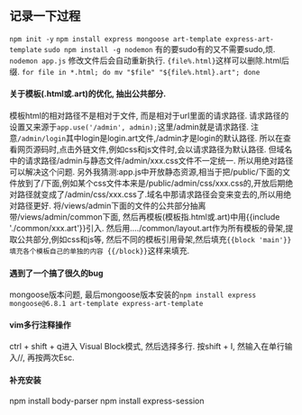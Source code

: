 ## 记录一下过程
`npm init -y`
`npm install express mongoose art-template express-art-template`
`sudo npm install -g nodemon` 有的要sudo有的又不需要sudo,烦.
`nodemon app.js` 修改文件后会自动重新执行.
`{file%.html}`这样可以删除.html后缀. `for file in *.html; do mv "$file" "${file%.html}.art"; done`

#### 关于模板(.html或.art)的优化, 抽出公共部分.
模板html的相对路径不是相对于文件, 而是相对于url里面的请求路径. 请求路径的设置又来源于`app.use('/admin', admin);`这里/admin就是请求路径. 注意`/admin/login`其中login是login.art文件,/admin才是login的默认路径. 所以在查看网页源码时,点击外链文件,例如css和js文件时,会以请求路径为默认路径. 但域名中的请求路径/admin与静态文件/admin/xxx.css文件不一定统一. 所以用绝对路径可以解决这个问题. 另外我猜测:app.js中开放静态资源,相当于把/public/下面的文件放到了/下面,例如某个css文件本来是/public/admin/css/xxx.css的,开放后期绝对路径就变成了/admin/css/xxx.css了.域名中那请求路径会变来变去的,所以用绝对路径更好.
将/views/admin下面的文件的公共部分抽离带/views/admin/common下面, 然后再模板(模板指.html或.art)中用{{include './common/xxx.art'}}引入. 然后用..../common/layout.art作为所有模板的骨架,提取公共部分,例如css和js等, 然后不同的模板引用骨架,然后填充`{{block 'main'}} 填充各个模板自己的单独的内容 {{/block}}`这样来填充.

#### 遇到了一个搞了很久的bug
mongoose版本问题, 最后mongoose版本安装的`npm install express mongoose@6.8.1 art-template express-art-template`

#### vim多行注释操作
ctrl + shift + q进入 Visual Block模式, 然后选择多行. 按shift + I, 然输入在单行输入//, 再按两次Esc.

#### 补充安装
npm install body-parser
npm install express-session

